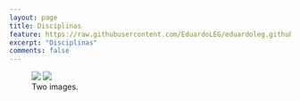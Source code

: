 ```yaml
---
layout: page
title: Disciplinas
feature: https://raw.githubusercontent.com/EduardoLEG/eduardoleg.github.io/master/assets/img/quadro.png
excerpt: "Disciplinas"
comments: false
---
```


<figure class="half">
	<a href="https://raw.githubusercontent.com/EduardoLEG/eduardoleg.github.io/master/assets/img/disciplina1.png"><img src="https://raw.githubusercontent.com/EduardoLEG/eduardoleg.github.io/master/assets/img/quadro.png"></a>
	<a href="http://placehold.it/1200x600.jpeg"><img src="http://placehold.it/600x300.jpg"></a>
	<figcaption>Two images.</figcaption>
</figure>
